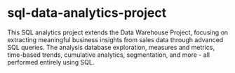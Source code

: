 # sql-data-analytics-project
This SQL analytics project extends the Data Warehouse Project, focusing on extracting meaningful business insights from sales data through advanced SQL queries. The analysis database exploration, measures and metrics, time-based trends, cumulative analytics, segmentation, and more - all performed entirely using SQL.
